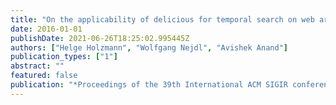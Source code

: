 ```yaml
---
title: "On the applicability of delicious for temporal search on web archives"
date: 2016-01-01
publishDate: 2021-06-26T18:25:02.995445Z
authors: ["Helge Holzmann", "Wolfgang Nejdl", "Avishek Anand"]
publication_types: ["1"]
abstract: ""
featured: false
publication: "*Proceedings of the 39th International ACM SIGIR conference on Research and Development in Information Retrieval*"
---
```



